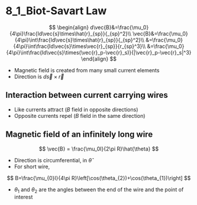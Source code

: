 # 8_1_Biot-Savart Law

$$
\begin{align}
d\vec{B}&=\frac{\mu_0}{4\pi}\frac{Id\vec{s}\times\hat{r}_{sp}}{_{sp}^2}\\
\vec{B}&=\frac{\mu_0}{4\pi}\int\frac{Id\vec{s}\times\hat{r}_{sp}}{_{sp}^2}\\
&=\frac{\mu_0}{4\pi}\int\frac{Id\vec{s}\times\vec{r}_{sp}}{r_{sp}^3}\\
&=\frac{\mu_0}{4\pi}\int\frac{Id\vec{s}\times(\vec{r}_p-\vec{r}_s)}{|\vec{r}_p-\vec{r}_s|^3}
\end{align}
$$

- Magnetic field is created from many small current elements
- Direction is $d\vec{s} \times \vec{r}$

## Interaction between current carrying wires

- Like currents attract ($B$ field in opposite directions)
- Opposite currents repel ($B$ field in the same direction)

## Magnetic field of an infinitely long wire

$$
\vec{B} = \frac{\mu_0I}{2\pi R}\hat{\theta}
$$

- Direction is circumferential, in $\hat{\theta}$
- For short wire,

$$
B=\frac{\mu_{0}I}{4\pi R}\left[\cos(\theta_{2})+\cos(\theta_{1})\right]
$$

- $\theta_1$ and $\theta_2$ are the angles between the end of the wire and the point of interest
